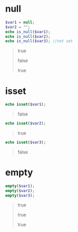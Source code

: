 # null

```php
$var1 = null;
$var2 = "";
echo is_null($var1);
echo is_null($var2);
echo is_null($var3); //not set
```

>true
>
>false
>
>true



# isset

```php
echo isset($var1);
```

> false

```php
echo isset($var2);
```

> true

```php
echo isset($var3);
```

> false

# empty

```php
empty($var1);
empty($var2);
empty($var3);
```

> true
>
> true
>
> true





